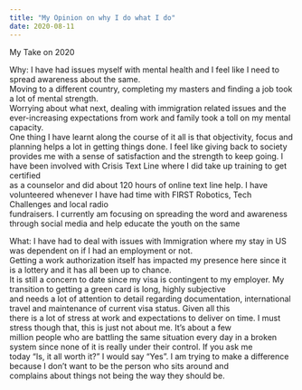 ```yaml
---
title: "My Opinion on why I do what I do"
date: 2020-08-11
---
```

My Take on 2020  

Why:
I have had issues myself with mental health and I feel like I need to spread awareness about the same.  
Moving to a different country, completing my masters and finding a job took a lot of mental strength.  
Worrying about what next, dealing with immigration related issues and the ever-increasing expectations from work and family took a toll on my mental capacity.  
One thing I have learnt along the course of it all is that objectivity, focus and planning helps a lot in getting things done. I feel like giving back to society  
provides me with a sense of satisfaction and the strength to keep going. I have been involved with Crisis Text Line where I did take up training to get certified  
as a counselor and did about 120 hours of online text line help. I have volunteered whenever I have had time with FIRST Robotics, Tech Challenges and local radio  
fundraisers. I currently am focusing on spreading the word and awareness through social media and help educate the youth on the same


What:
I have had to deal with issues with Immigration where my stay in US was dependent on if I had an employment or not.  
Getting a work authorization itself has impacted my presence here since it is a lottery and it has all been up to chance.  
It is still a concern to date since my visa is contingent to my employer. My transition to getting a green card is long, highly subjective  
and needs a lot of attention to detail regarding documentation, international travel and maintenance of current visa status. Given all this  
there is a lot of stress at work and expectations to deliver on time. I must stress though that, this is just not about me. It’s about a few  
million people who are battling the same situation every day in a broken system since none of it is really under their control. If you ask me  
today “Is, it all worth it?” I would say “Yes”. I am trying to make a difference because I don’t want to be the person who sits around and  
complains about things not being the way they should be.

